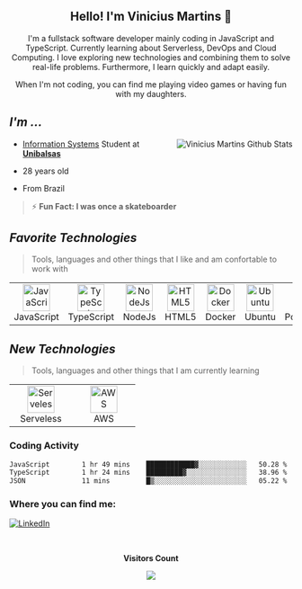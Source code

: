 <h2 align="center">Hello! I'm Vinicius Martins 👋</h2>
<p align="center">
I'm a fullstack software developer mainly coding in JavaScript and TypeScript. Currently learning about Serverless, DevOps and Cloud Computing. I love exploring new technologies and combining them to solve real-life problems. Furthermore, I learn quickly and adapt easily.
</p>

<p align="center"> When I'm not coding, you can find me playing video games or having fun with my daughters. </p>

## _I'm ..._
<a href="#ryanjorgeac-title">
 <img src="https://github-readme-stats.vercel.app/api?username=viniciussk888&show_icons=true&theme=transparent&title_color=3181F6&icon_color=aaaaaa&text_color=aaaaaa&card_width=100&text_bold=false&count_private=true&hide_border=true&hide_rank=true" alt="Vinicius Martins Github Stats" align="right"/>
</a>

- [Information Systems](https://unibalsas.edu.br/sistemas-de-informacao/) Student at [**Unibalsas**](https://unibalsas.edu.br/)

- 28 years old

- From Brazil
 
>⚡ **Fun Fact: I was once a skateboarder**



## _Favorite Technologies_
>Tools, languages and other things that I like and am confortable to work with
<table>
  <tr>
    <td align="center" width="96">
      <a>
       <img src="https://cdn.jsdelivr.net/gh/devicons/devicon/icons/javascript/javascript-original.svg" width="48" height="48" alt="JavaScript"/>
      </a>
      <br>JavaScript
    </td>
    <td align="center" width="96">
      <a>
       <img src="https://cdn.jsdelivr.net/gh/devicons/devicon/icons/typescript/typescript-original.svg" width="48" height="48" alt="TypeScript"/>
      </a>
      <br>TypeScript
    </td>
     <td align="center" width="96">
      <a>
       <img src="https://cdn.jsdelivr.net/gh/devicons/devicon/icons/nodejs/nodejs-original.svg" width="48" height="48" alt="NodeJs"/>
      </a>
      <br>NodeJs
    </td>
    <td align="center" width="96">
      <a>
       <img src="https://cdn.jsdelivr.net/gh/devicons/devicon/icons/html5/html5-original.svg" height="48" alt="HTML5"/>
      </a>
      <br>HTML5
    </td>
   <td align="center" width="96">
      <a>
       <img src="https://cdn.jsdelivr.net/gh/devicons/devicon/icons/docker/docker-original.svg" width="48" height="48" alt="Docker"/>
      </a>
      <br>Docker
    </td>
   <td align="center" width="96">
      <a>
       <img src="https://cdn.jsdelivr.net/gh/devicons/devicon/icons/ubuntu/ubuntu-plain.svg" height="48" alt="Ubuntu"/>
      </a>
      <br>Ubuntu
    </td>
   <td align="center" width="96">
      <a>
       <img src="https://cdn.jsdelivr.net/gh/devicons/devicon/icons/postgresql/postgresql-original.svg" width="48" height="48" alt="PostgreSQL"/>
      </a>
      <br>PostgreSQL
    </td>
       <td align="center" width="96">
      <a>
       <img src="https://cdn.jsdelivr.net/gh/devicons/devicon/icons/mongodb/mongodb-original.svg" height="48" alt="MONGODB"/>
      </a>
      <br>MongoDB
    </td>
   <td align="center" width="96">
      <a>
       <img src="https://cdn.jsdelivr.net/gh/devicons/devicon/icons/git/git-original.svg" width="48" height="48" alt="Git"/>
      </a>
      <br>Git
    </td>
  </tr>
</table>

## _New Technologies_
>Tools, languages and other things that I am currently learning
<table>
  <tr>
   <td align="center" width="96">
      <a>
       <img src="https://cdn.jsdelivr.net/gh/devicons/devicon/icons/amazonwebservices/amazonwebservices-original.svg" width="48" height="48" alt="Serveless"/>
      </a>
      <br>Serveless
    </td>
   <td align="center" width="96">
      <a>
       <img src="https://cdn.jsdelivr.net/gh/devicons/devicon/icons/amazonwebservices/amazonwebservices-original.svg" width="48" height="48" alt="AWS"/>
      </a>
      <br>AWS
    </td>
  </tr>
</table>

### Coding Activity
<!--START_SECTION:waka-->

```txt
JavaScript        1 hr 49 mins    ████████████▓░░░░░░░░░░░░   50.28 %
TypeScript        1 hr 24 mins    █████████▓░░░░░░░░░░░░░░░   38.96 %
JSON              11 mins         █▒░░░░░░░░░░░░░░░░░░░░░░░   05.22 %
```

<!--END_SECTION:waka-->


### Where you can find me:
[![LinkedIn](https://img.shields.io/badge/LinkedIn-0077B5?style=for-the-badge&logo=linkedin&logoColor=white)](https://br.linkedin.com/in/vinicius-martins-115936178)


<div align="center">
<br><p align="centre"><b>Visitors Count</b></p>  
<p align="center"><img align="center" src="https://profile-counter.glitch.me/{viniciussk888}/count.svg" /></p> 
<br></div>

